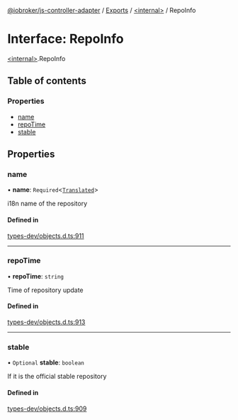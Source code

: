 [@iobroker/js-controller-adapter](../README.md) / [Exports](../modules.md) / [\<internal\>](../modules/internal_.md) / RepoInfo

# Interface: RepoInfo

[\<internal\>](../modules/internal_.md).RepoInfo

## Table of contents

### Properties

- [name](internal_.RepoInfo.md#name)
- [repoTime](internal_.RepoInfo.md#repotime)
- [stable](internal_.RepoInfo.md#stable)

## Properties

### name

• **name**: `Required`\<[`Translated`](../modules/internal_.md#translated)\>

i18n name of the repository

#### Defined in

[types-dev/objects.d.ts:911](https://github.com/ioBroker/ioBroker.js-controller/blob/e03492751/packages/types-dev/objects.d.ts#L911)

___

### repoTime

• **repoTime**: `string`

Time of repository update

#### Defined in

[types-dev/objects.d.ts:913](https://github.com/ioBroker/ioBroker.js-controller/blob/e03492751/packages/types-dev/objects.d.ts#L913)

___

### stable

• `Optional` **stable**: `boolean`

If it is the official stable repository

#### Defined in

[types-dev/objects.d.ts:909](https://github.com/ioBroker/ioBroker.js-controller/blob/e03492751/packages/types-dev/objects.d.ts#L909)

